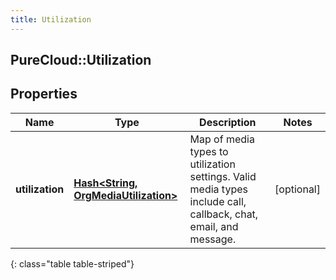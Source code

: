 ```yaml
---
title: Utilization
---
```

## PureCloud::Utilization

## Properties

|Name | Type | Description | Notes|
|------------ | ------------- | ------------- | -------------|
| **utilization** | [**Hash&lt;String, OrgMediaUtilization&gt;**](OrgMediaUtilization.html) | Map of media types to utilization settings.  Valid media types include call, callback, chat, email, and message. | [optional] |
{: class="table table-striped"}


